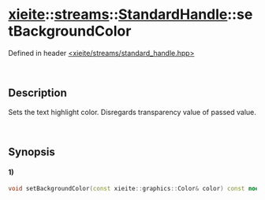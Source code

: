 # [xieite](../../../../../xieite.md)\:\:[streams](../../../../../streams.md)\:\:[StandardHandle](../../../standard_handle.md)\:\:setBackgroundColor
Defined in header [<xieite/streams/standard_handle.hpp>](../../../../../../include/xieite/streams/standard_handle.hpp)

&nbsp;

## Description
Sets the text highlight color. Disregards transparency value of passed value.

&nbsp;

## Synopsis
#### 1)
```cpp
void setBackgroundColor(const xieite::graphics::Color& color) const noexcept;
```
